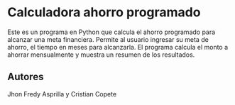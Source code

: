 # Calculadora ahorro programado

Este es un programa en Python que calcula el ahorro programado para alcanzar una meta financiera.
Permite al usuario ingresar su meta de ahorro, el tiempo en meses para alcanzarla.
El programa calcula el monto a ahorrar mensualmente y muestra un resumen de los resultados.

## Autores
Jhon Fredy Asprilla y Cristian Copete
